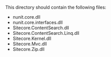 This directory should contain the following files:

* nunit.core.dll
* nunit.core.interfaces.dll
* Sitecore.ContentSearch.dll
* Sitecore.ContentSearch.Linq.dll
* Sitecore.Kernel.dll
* Sitecore.Mvc.dll
* Sitecore.Zip.dll
